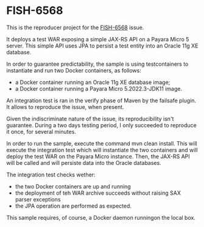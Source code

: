 # FISH-6568

This is the reproducer project for the [FISH-6568](https://payara.atlassian.net/browse/FISH-6568) issue.

It deploys a test WAR exposing a simple JAX-RS API on a Payara Micro 5 server. This simple API uses JPA to persist a test entity into an Oracle 11g XE database.

In order to guarantee predictability, the sample is using testcontainers to instantiate and run two Docker containers, as follows:

- a Docker container running an Oracle 11g XE database image;
- a Docker container running a Payara Micro 5.2022.3-JDK11 image.

An integration test is ran in the verify phase of Maven by the failsafe plugin. It allows to reproduce the issue, when present.

Given the indiscriminate nature of the issue, its reproducibility isn't guarantee. During a two days testing period, I only succeeded to reproduce it once, for several minutes.

In order to run the sample, execute the command mvn clean install. This will execute the integration test which will instantiate the two containers and will deploy the test WAR on the Payara Micro instance. Then, the JAX-RS API will be called and will persiste data into the Oracle databases.

The integration test checks wether:

- the two Docker containers are up and running
- the deployment of teh WAR archive succeeds without raising SAX parser exceptions
- the JPA operation are performed as expected.

This sample requires, of course, a Docker daemon runningon the local box.
